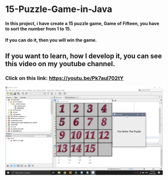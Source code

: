 # 15-Puzzle-Game-in-Java
#### In this project, i have create a 15 puzzle game, Game of Fifteen, you have to sort the number from 1 to 15.
#### If you can do it, then you will win the game.

## If you want to learn, how I develop it, you can see this video on my youtube channel.
### Click on this link: https://youtu.be/Pk7aul702tY

!["Output of program"](15-Puzzle-Game-In-Java.png)
